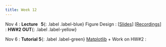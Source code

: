 ```yaml
---
title: Week 12
---
```


Nov 4
: **Lecture &nbsp; 5**{: .label .label-blue} Figure Design
  : [[Slides](https://canvas.nus.edu.sg)] [[Recordings](https://canvas.nus.edu.sg)]
: **HW#2 OUT**{: .label .label-yellow}

Nov 6
: **Tutorial 5**{: .label .label-green} [Matplotlib](https://xiaoganghe.github.io/python-climate-visuals/chapters/data-visuals/matplotlib.html) + Work on HW#2
  : [](#)
<!-- (https://xiaoganghe.github.io/python-climate-visuals/chapters/homework/homework2.html) -->
